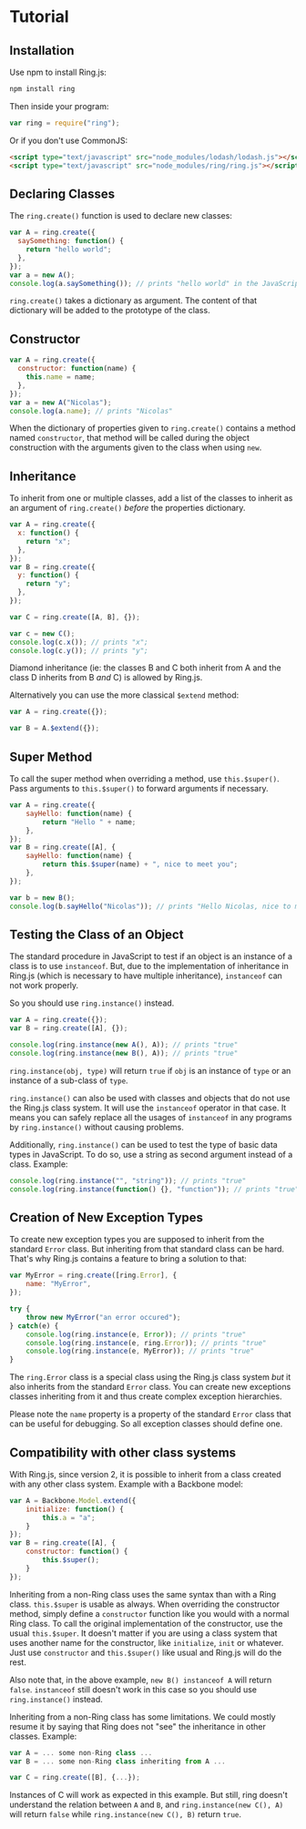 
Tutorial
========

Installation
------------

Use npm to install Ring.js:

```sh
npm install ring
```

Then inside your program:

```javascript
var ring = require("ring");
```

Or if you don't use CommonJS:

```html
<script type="text/javascript" src="node_modules/lodash/lodash.js"></script>
<script type="text/javascript" src="node_modules/ring/ring.js"></script>
```

Declaring Classes
-----------------

The `ring.create()` function is used to declare new classes:

```javascript
var A = ring.create({
  saySomething: function() {
    return "hello world";
  },
});
var a = new A();
console.log(a.saySomething()); // prints "hello world" in the JavaScript console
```

`ring.create()` takes a dictionary as argument. The content of that dictionary will be added to the prototype of the
class.

Constructor
-----------

```javascript
var A = ring.create({
  constructor: function(name) {
    this.name = name;
  },
});
var a = new A("Nicolas");
console.log(a.name); // prints "Nicolas"
```

When the dictionary of properties given to `ring.create()` contains a method named `constructor`, that method will be
called during the object construction with the arguments given to the class when using `new`.

Inheritance
-----------

To inherit from one or multiple classes, add a list of the classes to inherit as an argument of `ring.create()` *before*
the properties dictionary.

```javascript
var A = ring.create({
  x: function() {
    return "x";
  },
});
var B = ring.create({
  y: function() {
    return "y";
  },
});

var C = ring.create([A, B], {});

var c = new C();
console.log(c.x()); // prints "x";
console.log(c.y()); // prints "y";
```

Diamond inheritance (ie: the classes B and C both inherit from A and the class D inherits from B *and* C) is allowed by
Ring.js.

Alternatively you can use the more classical `$extend` method:

```javascript
var A = ring.create({});

var B = A.$extend({});
```

Super Method
------------

To call the super method when overriding a method, use `this.$super()`. Pass arguments to `this.$super()` to forward
arguments if necessary.

```javascript
var A = ring.create({
    sayHello: function(name) {
        return "Hello " + name;
    },
});
var B = ring.create([A], {
    sayHello: function(name) {
        return this.$super(name) + ", nice to meet you";
    },
});

var b = new B();
console.log(b.sayHello("Nicolas")); // prints "Hello Nicolas, nice to meet you"
```

Testing the Class of an Object
------------------------------

The standard procedure in JavaScript to test if an object is an instance of a class is to use `instanceof`. But, due to
the implementation of inheritance in Ring.js (which is necessary to have multiple inheritance), `instanceof` can not
work properly.

So you should use `ring.instance()` instead.

```javascript
var A = ring.create({});
var B = ring.create([A], {});

console.log(ring.instance(new A(), A)); // prints "true"
console.log(ring.instance(new B(), A)); // prints "true"
```

`ring.instance(obj, type)` will return `true` if `obj` is an instance of `type` or an instance of a sub-class of `type`.

`ring.instance()` can also be used with classes and objects that do not use the Ring.js class system. It will use the
`instanceof` operator in that case. It means you can safely replace all the usages of `instanceof` in any programs by
`ring.instance()` without causing problems.

Additionally, `ring.instance()` can be used to test the type of basic data types in JavaScript. To do so, use a string
as second argument instead of a class. Example:

```javascript
console.log(ring.instance("", "string")); // prints "true"
console.log(ring.instance(function() {}, "function")); // prints "true"
```

Creation of New Exception Types
-------------------------------

To create new exception types you are supposed to inherit from the standard `Error` class. But inheriting from that
standard class can be hard. That's why Ring.js contains a feature to bring a solution to that:

```javascript
var MyError = ring.create([ring.Error], {
    name: "MyError",
});

try {
    throw new MyError("an error occured");
} catch(e) {
    console.log(ring.instance(e, Error)); // prints "true"
    console.log(ring.instance(e, ring.Error)); // prints "true"
    console.log(ring.instance(e, MyError)); // prints "true"
}
```

The `ring.Error` class is a special class using the Ring.js class system *but* it also inherits from the standard
`Error` class. You can create new exceptions classes inheriting from it and thus create complex exception hierarchies.

Please note the `name` property is a property of the standard `Error` class that can be useful for debugging. So all
exception classes should define one.

Compatibility with other class systems
--------------------------------------

With Ring.js, since version 2, it is possible to inherit from a class created with any other class system. Example
with a Backbone model:

```javascript
var A = Backbone.Model.extend({
    initialize: function() {
        this.a = "a";
    }
});
var B = ring.create([A], {
    constructor: function() {
        this.$super();
    }
});
```

Inheriting from a non-Ring class uses the same syntax than with a Ring class. `this.$super` is usable as always. When
overriding the constructor method, simply define a `constructor` function like you would with a normal Ring class.
To call the original implementation of the constructor, use the usual `this.$super`. It doesn't matter if you are
using a class system that uses another name for the constructor, like `initialize`, `init` or whatever. Just use
`constructor` and `this.$super()` like usual and Ring.js will do the rest.

Also note that, in the above example, `new B() instanceof A` will return `false`. `instanceof` still doesn't work in
this case so you should use `ring.instance()` instead.

Inheriting from a non-Ring class has some limitations. We could mostly resume it by saying that Ring does not "see"
the inheritance in other classes. Example:

```javascript
var A = ... some non-Ring class ...
var B = ... some non-Ring class inheriting from A ...

var C = ring.create([B], {...});
```

Instances of C will work as expected in this example. But still, ring doesn't understand the relation between `A` and
`B`, and `ring.instance(new C(), A)` will return `false` while `ring.instance(new C(), B)` return `true`.
